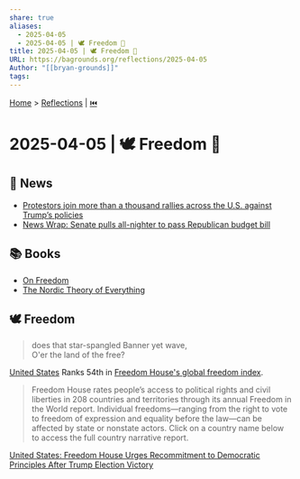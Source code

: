 ```yaml
---
share: true
aliases:
  - 2025-04-05
  - 2025-04-05 | 🕊️ Freedom 📣
title: 2025-04-05 | 🕊️ Freedom 📣
URL: https://bagrounds.org/reflections/2025-04-05
Author: "[[bryan-grounds]]"
tags: 
---
```

[Home](../index.md) > [Reflections](./index.md) | [⏮️](./2025-04-04.md)  
# 2025-04-05 | 🕊️ Freedom 📣  
## 📰 News  
- [Protestors join more than a thousand rallies across the U.S. against Trump’s policies](../videos/protestors-join-more-than-a-thousand-rallies-across-the-us-against-trumps-policies.md)  
- [News Wrap: Senate pulls all-nighter to pass Republican budget bill](../videos/news-wrap-senate-pulls-all-nighter-to-pass-republican-budget-bill.md)  
  
## 📚 Books  
- [On Freedom](../books/on-freedom.md)  
- [The Nordic Theory of Everything](../books/the-nordic-theory-of-everything.md)  
  
## 🕊️ Freedom  
> does that star-spangled Banner yet wave,  
⁠O'er the land of the free?  
  
[United States](https://freedomhouse.org/country/united-states/freedom-world/2025) Ranks 54th in [Freedom House's global freedom index](https://freedomhouse.org/countries/freedom-world/scores?sort=desc&order=Total%20Score%20and%20Status).  
  
> Freedom House rates people’s access to political rights and civil liberties in 208 countries and territories through its annual Freedom in the World report. Individual freedoms—ranging from the right to vote to freedom of expression and equality before the law—can be affected by state or nonstate actors. Click on a country name below to access the full country narrative report.  
  
[United States: Freedom House Urges Recommitment to Democratic Principles After Trump Election Victory](https://freedomhouse.org/article/united-states-freedom-house-urges-recommitment-democratic-principles-after-trump-election)  
